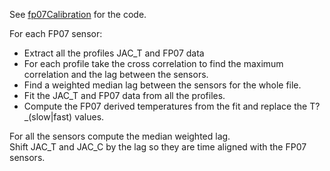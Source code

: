 See [fp07Calibration](../Code/fp07_calibration.m) for the code.

For each FP07 sensor:
- Extract all the profiles JAC_T and FP07 data
- For each profile take the cross correlation to find the maximum correlation and the lag between the sensors.
- Find a weighted median lag between the sensors for the whole file.
- Fit the JAC_T and FP07 data from all the profiles.
- Compute the FP07 derived temperatures from the fit and replace the T?_(slow|fast) values.

For all the sensors compute the median weighted lag.
<br>
Shift JAC_T and JAC_C by the lag so they are time aligned with the FP07 sensors.
